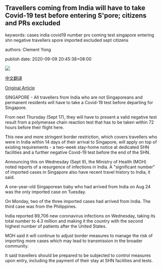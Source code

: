 ## Travellers coming from India will have to take Covid-19 test before entering S'pore; citizens and PRs excluded

keywords: cases india covid19 number prs coming test singapore entering shn negative travellers spore imported excluded sept citizens

authors: Clement Yong

publish date: 2020-09-09 20:45:38+08:00

![](https://www.straitstimes.com/sites/default/files/styles/x_large/public/articles/2020/09/09/ycindia090920.jpg?itok=Rs-cpSca)

[中文翻译](Travellers%20coming%20from%20India%20will%20have%20to%20take%20Covid-19%20test%20before%20entering%20S%27pore%3B%20citizens%20and%20PRs%20excluded_zh.md)

[Original Article](https://www.straitstimes.com/singapore/travellers-coming-from-india-will-have-to-take-covid-19-test-before-entering-spore)

SINGAPORE - All travellers from India who are not Singaporeans and permanent residents will have to take a Covid-19 test before departing for Singapore.

From next Thursday (Sept 17), they will have to present a valid negative test result from a polymerase chain reaction test that has to be taken within 72 hours before their flight here.

This new and more stringent border restriction, which covers travellers who were in India within 14 days of their arrival to Singapore, will apply on top of existing requirements - a two-week stay-home notice at dedicated SHN facilities and a further negative Covid-19 test before the end of the SHN.

Announcing this on Wednesday (Sept 9), the Ministry of Health (MOH) noted reports of a resurgence of infections in India. A "significant number" of imported cases in Singapore also have recent travel history to India, it said.

A one-year-old Singaporean baby who had arrived from India on Aug 24 was the only imported case on Tuesday.

On Monday, two of the three imported cases had arrived from India. The third case was from the Philippines.

India reported 89,706 new coronavirus infections on Wednesday, taking its total number to 4.3 million and making it the country with the second highest number of patients after the United States.

MOH said it will continue to adjust border measures to manage the risk of importing more cases which may lead to transmission in the broader community.

It said travellers should be prepared to be subjected to control measures upon entry, including the payment of their stay at SHN facilities and tests.